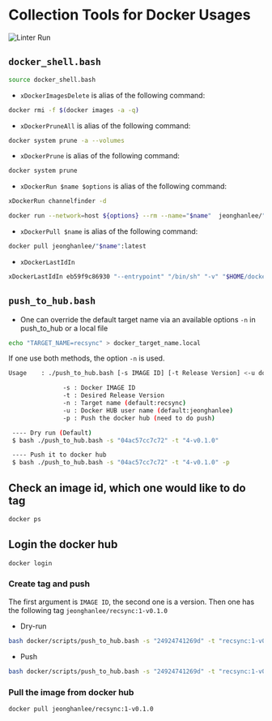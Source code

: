 # Collection Tools for Docker Usages

![Linter Run](https://github.com/jeonghanlee/docker-tools/workflows/Linter%20Run/badge.svg)

## `docker_shell.bash`

```bash
source docker_shell.bash
```

* `xDockerImagesDelete` is alias of the following command:

```bash
docker rmi -f $(docker images -a -q)
```

* `xDockerPruneAll` is alias of the following command:

```bash
docker system prune -a --volumes
```

* `xDockerPrune` is alias of the following command:

```bash
docker system prune
```

* `xDockerRun $name $options` is alias of the following command:

```bash
xDockerRun channelfinder -d
```

```bash
docker run --network=host ${options} --rm --name="$name"  jeonghanlee/"$name":latest
```

* `xDockerPull $name` is alias of the following command:

```bash
docker pull jeonghanlee/"$name":latest
```

* `xDockerLastIdIn`

```bash
xDockerLastIdIn eb59f9c86930 "--entrypoint" "/bin/sh" "-v" "$HOME/docker_data:/data"
```

## `push_to_hub.bash`

* One can override the default target name via an available options `-n` in push_to_hub or a local file

```bash
echo "TARGET_NAME=recsync" > docker_target_name.local
```

If one use both methods, the option `-n` is used.

```bash
Usage    : ./push_to_hub.bash [-s IMAGE ID] [-t Release Version] <-u docker hub username> <t docker taget name> <-p>

               -s : Docker IMAGE ID
               -t : Desired Release Version
               -n : Target name (default:recsync)
               -u : Docker HUB user name (default:jeonghanlee)
               -p : Push the docker hub (need to do push)

 ---- Dry run (Default)
 $ bash ./push_to_hub.bash -s "04ac57cc7c72" -t "4-v0.1.0"

 ---- Push it to docker hub
 $ bash ./push_to_hub.bash -s "04ac57cc7c72" -t "4-v0.1.0" -p
```

## Check an image id, which one would like to do tag

```bash
docker ps
```

## Login the docker hub

```bash
docker login
```

### Create tag and push

The first argument is `IMAGE ID`, the second one is a version. Then one has the following tag
`jeonghanlee/recsync:1-v0.1.0`

* Dry-run

```bash
bash docker/scripts/push_to_hub.bash -s "24924741269d" -t "recsync:1-v0.1.0"
```

* Push

```bash
bash docker/scripts/push_to_hub.bash -s "24924741269d" -t "recsync:1-v0.1.0" -p
```

### Pull the image from docker hub

```bash
docker pull jeonghanlee/recsync:1-v0.1.0
```
